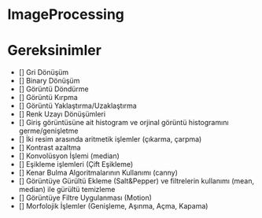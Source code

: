 # ImageProcessing
# Gereksinimler
- [] Gri Dönüşüm
- [] Binary Dönüşüm
- [] Görüntü Döndürme
- [] Görüntü Kırpma
- [] Görüntü Yaklaştırma/Uzaklaştırma
- [] Renk Uzayı Dönüşümleri
- [] Giriş görüntüsüne ait histogram ve orjinal görüntü histogramını germe/genişletme
- [] İki resim arasında aritmetik işlemler (çıkarma, çarpma)
- [] Kontrast azaltma
- [] Konvolüsyon İşlemi (median)
- [] Eşikleme işlemleri (Çift Eşikleme)
- [] Kenar Bulma Algoritmalarının Kullanımı (canny)
- [] Görüntüye Gürültü Ekleme (Salt&Pepper) ve filtrelerin kullanımı (mean, median) ile gürültü temizleme
- [] Görüntüye Filtre Uygulanması (Motion)
- [] Morfolojik İşlemler (Genişleme, Aşınma, Açma, Kapama)
